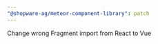 ```yaml
---
"@shopware-ag/meteor-component-library": patch
---
```


Change wrong Fragment import from React to Vue
